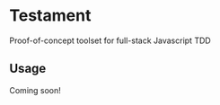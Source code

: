 Testament
=========

Proof-of-concept toolset for full-stack Javascript TDD

Usage
-----

Coming soon!
